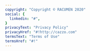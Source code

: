 ```yaml
---
copyright: "Copyright © RACUMEN 2020"
social: {
  linkedin: "#",
}
privacyText: "Privacy Policy"
privacyHref: "#!http://cazzo.com"
termsText: "Terms of Use"
termsHref: "#!"
---
```

